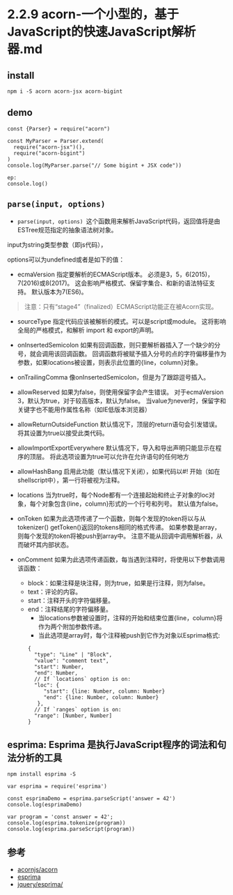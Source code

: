 # 2.2.9 acorn-一个小型的，基于JavaScript的快速JavaScript解析器.md

## install

```
npm i -S acorn acorn-jsx acorn-bigint
```

## demo

```
const {Parser} = require("acorn")

const MyParser = Parser.extend(
  require("acorn-jsx")(),
  require("acorn-bigint")
)
console.log(MyParser.parse("// Some bigint + JSX code"))

ep:
console.log()
```

## `parse(input, options) `

- `parse(input, options) `这个函数用来解析JavaScript代码，返回值将是由ESTree规范指定的抽象语法树对象。

input为string类型参数（即js代码），

options可以为undefined或者是如下的值：

- ecmaVersion 指定要解析的ECMAScript版本。 必须是3，5，6(2015)，7(2016)或8(2017)。 这会影响严格模式、保留字集合、和新的语法特征支持。 默认版本为7(ES6)。
>注意：只有“stage4”（finalized）ECMAScript功能正在被Acorn实现。

- sourceType 指定代码应该被解析的模式。可以是script或module。 这将影响全局的严格模式，和解析 import 和 export的声明。

- onInsertedSemicolon 如果有回调函数，则只要解析器插入了一个缺少的分号，就会调用该回调函数。 回调函数将被赋予插入分号的点的字符偏移量作为参数，如果locations被设置，则表示此位置的{line，column}对象。

- onTrailingComma 像onInsertedSemicolon，但是为了跟踪逗号插入。

- allowReserved 如果为false，则使用保留字会产生错误。 对于ecmaVersion 3，默认为true，对于较高版本，默认为false。 当value为never时，保留字和关键字也不能用作属性名称（如IE低版本浏览器）

- allowReturnOutsideFunction 默认情况下，顶层的return语句会引发错误。 将其设置为true以接受此类代码。

- allowImportExportEverywhere 默认情况下，导入和导出声明只能显示在程序的顶层。 将此选项设置为true可以允许在允许语句的任何地方

- allowHashBang 启用此功能（默认情况下关闭），如果代码以#! 开始（如在shellscript中），第一行将被视为注释。

- locations 当为true时，每个Node都有一个连接起始和终止子对象的loc对象，每个对象包含{line，column}形式的一个行号和列号。 默认值为false。

- onToken 如果为此选项传递了一个函数，则每个发现的token将以与从tokenizer() getToken()返回的tokens相同的格式传递。
如果参数是array，则每个发现的token将被push到array中。
注意不能从回调中调用解析器，从而破坏其内部状态。

- onComment 如果为此选项传递函数，每当遇到注释时，将使用以下参数调用该函数：
  - block：如果注释是块注释，则为true，如果是行注释，则为false。
  - text：评论的内容。
  - start：注释开头的字符偏移量。
  - end：注释结尾的字符偏移量。
    - 当locations参数被设置时，注释的开始和结束位置{line，column}将作为两个附加参数传递。
    - 当此选项是array时，每个注释被push到它作为对象以Esprima格式:
    ```
    {
      "type": "Line" | "Block",
      "value": "comment text",
      "start": Number,
      "end": Number,
      // If `locations` option is on:
      "loc": {
         "start": {line: Number, column: Number}
         "end": {line: Number, column: Number}
       },
      // If `ranges` option is on:
      "range": [Number, Number]
    }
    ```

## esprima: Esprima 是执行JavaScript程序的词法和句法分析的工具

```
npm install esprima -S

var esprima = require('esprima')

const esprimaDemo = esprima.parseScript('answer = 42')
console.log(esprimaDemo)

var program = 'const answer = 42';
console.log(esprima.tokenize(program))
console.log(esprima.parseScript(program))
```


## 参考
- [acornjs/acorn](https://github.com/acornjs/acorn)
- [esprima](https://esprima.org/demo/parse.html#)
- [jquery/esprima/](https://github.com/jquery/esprima/)
